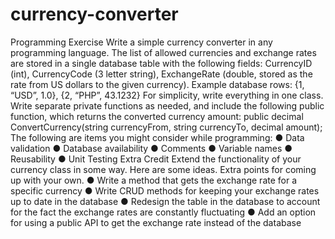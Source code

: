 # currency-converter

Programming Exercise
Write a simple currency converter in any programming language. The list of allowed currencies and exchange rates are
stored in a single database table with the following fields: CurrencyID (int), CurrencyCode (3 letter string), ExchangeRate
(double, stored as the rate from US dollars to the given currency).
Example database rows: {1, “USD”, 1.0}, {2, “PHP”, 43.1232}
For simplicity, write everything in one class. Write separate private functions as needed, and include the following public
function, which returns the converted currency amount:
public decimal ConvertCurrency(string currencyFrom, string currencyTo, decimal amount);
The following are items you might consider while programming:
● Data validation
● Database availability
● Comments
● Variable names
● Reusability
● Unit Testing
Extra Credit
Extend the functionality of your currency class in some way.
Here are some ideas. Extra points for coming up with your own.
● Write a method that gets the exchange rate for a specific currency
● Write CRUD methods for keeping your exchange rates up to date in the database
● Redesign the table in the database to account for the fact the exchange rates are constantly fluctuating
● Add an option for using a public API to get the exchange rate instead of the database
